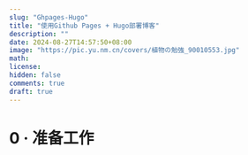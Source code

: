 ```yaml
---
slug: "Ghpages-Hugo"
title: "使用Github Pages + Hugo部署博客"
description: "" 
date: 2024-08-27T14:57:50+08:00
image: "https://pic.yu.nm.cn/covers/植物の勉強_90010553.jpg"
math: 
license: 
hidden: false
comments: true
draft: true
---
```

# 0 · 准备工作
